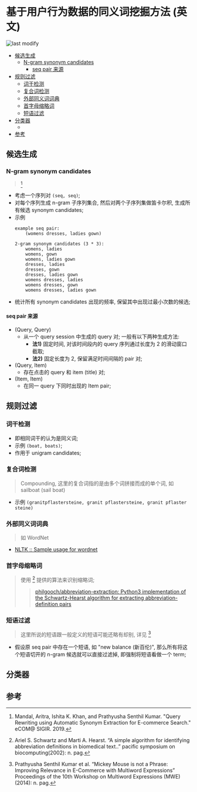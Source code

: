 基于用户行为数据的同义词挖掘方法 (英文)
===
<!--START_SECTION:badge-->

![last modify](https://img.shields.io/static/v1?label=last%20modify&message=2025-07-08%2016%3A53%3A13&color=yellowgreen&style=flat-square)

<!--END_SECTION:badge-->
<!--info
top: false
hidden: true
-->

<!-- TOC -->
- [候选生成](#候选生成)
    - [N-gram synonym candidates](#n-gram-synonym-candidates)
        - [seq pair 来源](#seq-pair-来源)
- [规则过滤](#规则过滤)
    - [词干检测](#词干检测)
    - [复合词检测](#复合词检测)
    - [外部同义词词典](#外部同义词词典)
    - [首字母缩略词](#首字母缩略词)
    - [短语过滤](#短语过滤)
- [分类器](#分类器)
    - [](#)
- [参考](#参考)
<!-- TOC -->

## 候选生成

### N-gram synonym candidates
> [^1]

- 考虑一个序列对 `(seq, seq)`;
- 对每个序列生成 n-gram 子序列集合, 然后对两个子序列集做笛卡尔积, 生成所有候选 synonym candidates;
- 示例
    ```text
    example seq pair: 
        (womens dresses, ladies gown)
    
    2-gram synonym candidates (3 * 3):
        womens, ladies
        womens, gown
        womens, ladies gown
        dresses, ladies
        dresses, gown
        dresses, ladies gown
        womens dresses, ladies
        womens dresses, gown
        womens dresses, ladies gown
    ```
- 统计所有 synonym candidates 出现的频率, 保留其中出现过最小次数的候选;

#### seq pair 来源

- (Query, Query)
    - 从一个 query session 中生成的 query 对; 一般有以下两种生成方法:
        - **法1)** 固定时间, 对该时间段内的 query 序列通过长度为 2 的滑动窗口截取;  
        - **法2)** 固定长度为 2, 保留满足时间间隔的 pair 对;
- (Query, Item)
    - 存在点击的 query 和 item (title) 对;
- (Item, Item)
    - 在同一 query 下同时出现的 Item pair;


## 规则过滤

### 词干检测

- 即相同词干的认为是同义词;
- 示例 `(boat, boats)`; 
- 作用于 unigram candidates;

### 复合词检测
> Compounding, 这里的复合词指的是由多个词拼接而成的单个词, 如 sailboat (sail boat)

- 示例 `(granitpflastersteine, granit pflastersteine, granit pflaster steine)`

### 外部同义词词典
> 如 WordNet

- [NLTK :: Sample usage for wordnet](https://www.nltk.org/howto/wordnet.html)

### 首字母缩略词
> 使用 [^2] 提供的算法来识别缩略词;
>> [philgooch/abbreviation-extraction: Python3 implementation of the Schwartz-Hearst algorithm for extracting abbreviation-definition pairs](https://github.com/philgooch/abbreviation-extraction)

### 短语过滤
> 这里所说的短语跟一般定义的短语可能还略有却别, 详见 [^3]

- 假设原 seq pair 中存在一个短语, 如 "new balance (新百伦)", 那么所有将这个短语切开的 n-gram 候选就可以直接过滤掉, 即强制将短语看做一个 term;

## 分类器

### 


## 参考

[^1]: Mandal, Aritra, Ishita K. Khan, and Prathyusha Senthil Kumar. "Query Rewriting using Automatic Synonym Extraction for E-commerce Search." eCOM@ SIGIR. 2019.
[^2]: Ariel S. Schwartz and Marti A. Hearst. “A simple algorithm for identifying abbreviation definitions in biomedical text..” pacific symposium on biocomputing(2002): n. pag.
[^3]: Prathyusha Senthil Kumar et al. “Mickey Mouse is not a Phrase: Improving Relevance in E-Commerce with Multiword Expressions” Proceedings of the 10th Workshop on Multiword Expressions (MWE)(2014): n. pag.